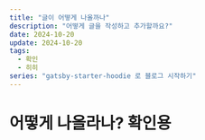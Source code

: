 ```yaml
---
title: "글이 어떻게 나올까나"
description: "어떻게 글을 작성하고 추가할까요?"
date: 2024-10-20
update: 2024-10-20
tags:
  - 확인
  - 히히
series: "gatsby-starter-hoodie 로 블로그 시작하기"
---
```


# 어떻게 나올라나? 확인용


